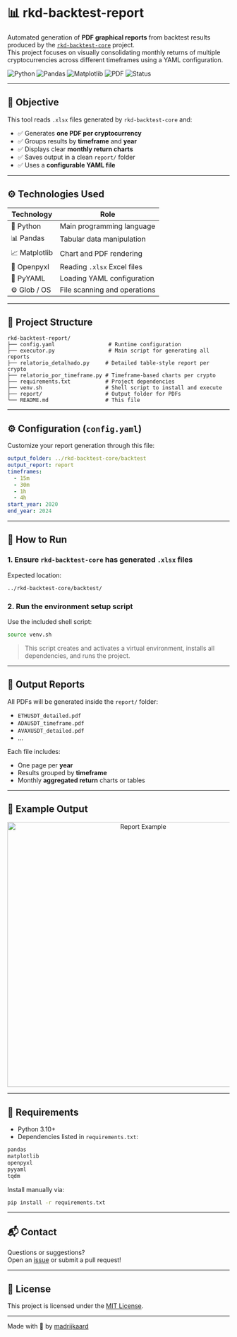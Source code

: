 # 📊 rkd-backtest-report

Automated generation of **PDF graphical reports** from backtest results produced by the [`rkd-backtest-core`](https://github.com/madrijkaard/rkd-backtest-core) project.  
This project focuses on visually consolidating monthly returns of multiple cryptocurrencies across different timeframes using a YAML configuration.

![Python](https://img.shields.io/badge/Python-3.10+-blue?logo=python)
![Pandas](https://img.shields.io/badge/Pandas-Data%20Analysis-yellow?logo=pandas)
![Matplotlib](https://img.shields.io/badge/Matplotlib-Visualization-orange?logo=plotly)
![PDF](https://img.shields.io/badge/Report-PDF-red?logo=adobeacrobatreader)
![Status](https://img.shields.io/badge/Status-Active-brightgreen)

---

## 🧠 Objective

This tool reads `.xlsx` files generated by `rkd-backtest-core` and:

- ✅ Generates **one PDF per cryptocurrency**
- ✅ Groups results by **timeframe** and **year**
- ✅ Displays clear **monthly return charts**
- ✅ Saves output in a clean `report/` folder
- ✅ Uses a **configurable YAML file**

---

## ⚙️ Technologies Used

| Technology     | Role                              |
|----------------|-----------------------------------|
| 🐍 Python       | Main programming language         |
| 📊 Pandas       | Tabular data manipulation         |
| 📈 Matplotlib   | Chart and PDF rendering           |
| 📗 Openpyxl     | Reading `.xlsx` Excel files       |
| 📄 PyYAML       | Loading YAML configuration        |
| ⚙️ Glob / OS    | File scanning and operations      |

---

## 📁 Project Structure

```
rkd-backtest-report/
├── config.yaml                 # Runtime configuration
├── executor.py                 # Main script for generating all reports
├── relatorio_detalhado.py     # Detailed table-style report per crypto
├── relatorio_por_timeframe.py # Timeframe-based charts per crypto
├── requirements.txt           # Project dependencies
├── venv.sh                    # Shell script to install and execute
├── report/                    # Output folder for PDFs
└── README.md                  # This file
```

---

## ⚙️ Configuration (`config.yaml`)

Customize your report generation through this file:

```yaml
output_folder: ../rkd-backtest-core/backtest
output_report: report
timeframes:
  - 15m
  - 30m
  - 1h
  - 4h
start_year: 2020
end_year: 2024
```

---

## 🚀 How to Run

### 1. Ensure `rkd-backtest-core` has generated `.xlsx` files

Expected location:

```bash
../rkd-backtest-core/backtest/
```

### 2. Run the environment setup script

Use the included shell script:

```bash
source venv.sh
```

> This script creates and activates a virtual environment, installs all dependencies, and runs the project.

---

## 📄 Output Reports

All PDFs will be generated inside the `report/` folder:

- `ETHUSDT_detailed.pdf`
- `ADAUSDT_timeframe.pdf`
- `AVAXUSDT_detailed.pdf`
- ...

Each file includes:

- One page per **year**
- Results grouped by **timeframe**
- Monthly **aggregated return** charts or tables

---

## 📸 Example Output

<p align="center">
  <img src="https://raw.githubusercontent.com/your-username/your-repo/main/assets/example_report.png" width="600" alt="Report Example">
</p>

---

## 🧪 Requirements

- Python 3.10+
- Dependencies listed in `requirements.txt`:

```txt
pandas
matplotlib
openpyxl
pyyaml
tqdm
```

Install manually via:

```bash
pip install -r requirements.txt
```

---

## 📬 Contact

Questions or suggestions?  
Open an [issue](https://github.com/madrijkaard/rkd-backtest-report/issues) or submit a pull request!

---

## 📄 License

This project is licensed under the [MIT License](LICENSE).

---

Made with 💙 by [madrijkaard](https://github.com/madrijkaard)